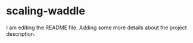 # scaling-waddle
I am editing the README file. Adding some more details about the project description.
